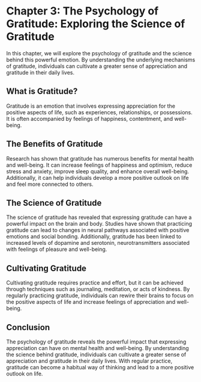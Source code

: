 Chapter 3: The Psychology of Gratitude: Exploring the Science of Gratitude
==========================================================================

In this chapter, we will explore the psychology of gratitude and the science behind this powerful emotion. By understanding the underlying mechanisms of gratitude, individuals can cultivate a greater sense of appreciation and gratitude in their daily lives.

What is Gratitude?
------------------

Gratitude is an emotion that involves expressing appreciation for the positive aspects of life, such as experiences, relationships, or possessions. It is often accompanied by feelings of happiness, contentment, and well-being.

The Benefits of Gratitude
-------------------------

Research has shown that gratitude has numerous benefits for mental health and well-being. It can increase feelings of happiness and optimism, reduce stress and anxiety, improve sleep quality, and enhance overall well-being. Additionally, it can help individuals develop a more positive outlook on life and feel more connected to others.

The Science of Gratitude
------------------------

The science of gratitude has revealed that expressing gratitude can have a powerful impact on the brain and body. Studies have shown that practicing gratitude can lead to changes in neural pathways associated with positive emotions and social bonding. Additionally, gratitude has been linked to increased levels of dopamine and serotonin, neurotransmitters associated with feelings of pleasure and well-being.

Cultivating Gratitude
---------------------

Cultivating gratitude requires practice and effort, but it can be achieved through techniques such as journaling, meditation, or acts of kindness. By regularly practicing gratitude, individuals can rewire their brains to focus on the positive aspects of life and increase feelings of appreciation and well-being.

Conclusion
----------

The psychology of gratitude reveals the powerful impact that expressing appreciation can have on mental health and well-being. By understanding the science behind gratitude, individuals can cultivate a greater sense of appreciation and gratitude in their daily lives. With regular practice, gratitude can become a habitual way of thinking and lead to a more positive outlook on life.

